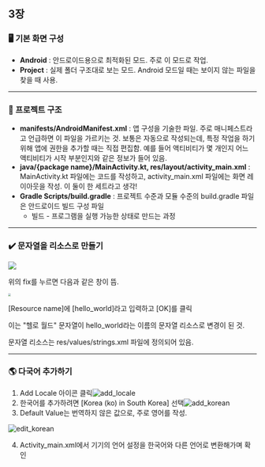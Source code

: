 ## 3장

### 🖥 기본 화면 구성 

* __Android__ : 안드로이드용으로 최적화된 모드. 주로 이 모드로 작업.
* __Project__ : 실제 폴더 구조대로 보는 모드. Android 모드일 때는 보이지 않는 파일을 찾을 때 사용.



---



### 📁 프로젝트 구조

* __manifests/AndroidManifest.xml__ : 앱 구성을 기술한 파일. 주로 매니페스트라고 언급하면 이 파일을 가르키는 것. 보통은 자동으로 작성되는데, 특정 작업을 하기 위해 앱에 권한을 추가할 때는 직접 편집함. 예를 들어 액티비티가 몇 개인지 어느 액티비티가 시작 부분인지와 같은 정보가 들어 있음.
* __java/{package name}/MainActivity.kt, res/layout/activity_main.xml__ : MainActivity.kt 파일에는 코드를 작성하고,  activity_main.xml 파일에는 화면 레이아웃을 작성. 이 둘이 한 세트라고 생각!
* __Gradle Scripts/build.gradle__ : 프로젝트 수준과 모듈 수준의 build.gradle 파일은 안드로이드 빌드 구성 파일
  * 빌드 - 프로그램을 실행 가능한 상태로 만드는 과정

---



### ✔️ 문자열을 리소스로 만들기

![](/Users/isoyeon/Documents/study/android-study/summary/images/ch03/fix_textview.png)

위의 fix를 누르면 다음과 같은 창이 뜸.

<img src="/Users/isoyeon/Documents/study/android-study/summary/images/ch03/str_resource.png" style="zoom:33%;" />

[Resource name]에 [hello_world]라고 입력하고 [OK]를 클릭

이는 "헬로 월드" 문자열이 hello_world라는 이름의 문자열 리소스로 변경이 된 것.

문자열 리소스는 res/values/strings.xml 파일에 정의되어 있음.

---

### 🌎 다국어 추가하기

1. Add Locale 아이콘 클릭![add_locale](/Users/isoyeon/Documents/study/android-study/summary/images/ch03/add_locale.png)
2. 한국어를 추가하려면 [Korea (ko) in South Korea] 선택![add_korean](/Users/isoyeon/Documents/study/android-study/summary/images/ch03/add_korean.png)
3. Default Value는 번역하지 않은 값으로, 주로 영어를 작성. 

![edit_korean](/Users/isoyeon/Documents/study/android-study/summary/images/ch03/edit_korean.png)

4. Activity_main.xml에서 기기의 언어 설정을 한국어와 다른 언어로 변환해가며 확인

